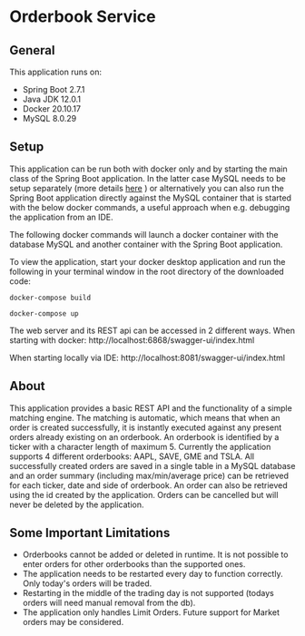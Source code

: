 # Orderbook Service

## General

This application runs on: 

* Spring Boot 2.7.1
* Java JDK 12.0.1
* Docker 20.10.17
* MySQL 8.0.29

## Setup

This application can be run both with docker only and by starting the main class of the Spring Boot application.
In the latter case MySQL needs to be setup separately (more details [here](https://hub.docker.com/_/mysql) ) 
or alternatively you can also run the Spring Boot application directly against the MySQL container that is 
started with the below docker commands, a useful approach when e.g. debugging the application from an IDE. 

The following docker commands will launch a docker container with the database MySQL and another container 
with the Spring Boot application. 

To view the application, start your docker desktop application and run the following in your terminal window 
in the root directory of the downloaded code:

`docker-compose build`

`docker-compose up`

The web server and its REST api can be accessed in 2 different ways.
When starting with docker: 
http://localhost:6868/swagger-ui/index.html

When starting locally via IDE: 
http://localhost:8081/swagger-ui/index.html

## About
This application provides a basic REST API and the functionality of a simple matching engine. 
The matching is automatic, which means that when an order is created successfully, 
it is instantly executed against any present orders already existing on an orderbook. 
An orderbook is identified by a ticker with a character length of maximum 5. 
Currently the application supports 4 different orderbooks: AAPL, SAVE, GME and TSLA.
All successfully created orders are saved in a single table in a MySQL database and an order summary
(including max/min/average price) can be retrieved for each ticker, date and side of orderbook. An order can also be retrieved using the 
id created by the application. Orders can be cancelled but will never be deleted by the application. 

## Some Important Limitations
* Orderbooks cannot be added or deleted in runtime. It is not possible to enter orders for other orderbooks 
than the supported ones. 
* The application needs to be restarted every day to function correctly. Only today's orders will be traded.
* Restarting in the middle of the trading day is not supported (todays orders will need manual removal from the db).
* The application only handles Limit Orders. Future support for Market orders may be considered. 
